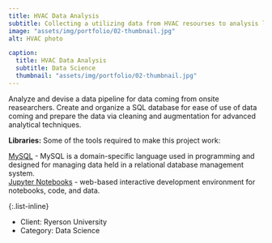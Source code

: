 ```yaml
---
title: HVAC Data Analysis
subtitle: Collecting a utilizing data from HVAC resourses to analysis longer term performance data.
image: "assets/img/portfolio/02-thumbnail.jpg"
alt: HVAC photo

caption:
  title: HVAC Data Analysis
  subtitle: Data Science
  thumbnail: "assets/img/portfolio/02-thumbnail.jpg"
---
```


Analyze and devise a data pipeline for data coming from onsite reasearchers.
                                      Create and organize a SQL database for ease of use of data coming and prepare the data via cleaning and augmentation for advanced analytical techniques.

<b>Libraries:</b>
Some of the tools required to make this project work: 

<a href="https://www.mysql.com/">MySQL</a> - MySQL is a domain-specific language used in programming and designed for managing data held in a relational database management system. <br>
<a href="https://jupyter.org/">Jupyter Notebooks</a> - web-based interactive development environment for notebooks, code, and data.<br>

{:.list-inline}

- Client: Ryerson University
- Category: Data Science
